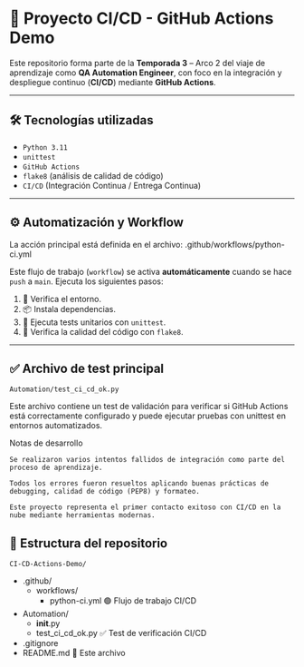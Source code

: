 # 🚀 Proyecto CI/CD - GitHub Actions Demo

Este repositorio forma parte de la **Temporada 3** – Arco 2 del viaje de aprendizaje como **QA Automation Engineer**, con foco en la integración y despliegue continuo (**CI/CD**) mediante **GitHub Actions**.

---

## 🛠️ Tecnologías utilizadas

- `Python 3.11`
- `unittest`
- `GitHub Actions`
- `flake8` (análisis de calidad de código)
- `CI/CD` (Integración Continua / Entrega Continua)

---

## ⚙️ Automatización y Workflow

La acción principal está definida en el archivo: .github/workflows/python-ci.yml

Este flujo de trabajo (`workflow`) se activa **automáticamente** cuando se hace `push` a `main`. Ejecuta los siguientes pasos:

1. 🔄 Verifica el entorno.
2. 📦 Instala dependencias.
3. 🧪 Ejecuta tests unitarios con `unittest`.
4. 📏 Verifica la calidad del código con `flake8`.

---

## ✅ Archivo de test principal

`Automation/test_ci_cd_ok.py`

Este archivo contiene un test de validación para verificar si GitHub Actions está correctamente configurado y puede ejecutar pruebas con unittest en entornos automatizados.

Notas de desarrollo

    Se realizaron varios intentos fallidos de integración como parte del proceso de aprendizaje.

    Todos los errores fueron resueltos aplicando buenas prácticas de debugging, calidad de código (PEP8) y formateo.

    Este proyecto representa el primer contacto exitoso con CI/CD en la nube mediante herramientas modernas.

## 📂 Estructura del repositorio
    CI-CD-Actions-Demo/
- .github/
    - workflows/
        - python-ci.yml      🟢 Flujo de trabajo CI/CD
- Automation/
    - __init__.py
    - test_ci_cd_ok.py      ✅ Test de verificación CI/CD
- .gitignore
- README.md                 📘 Este archivo